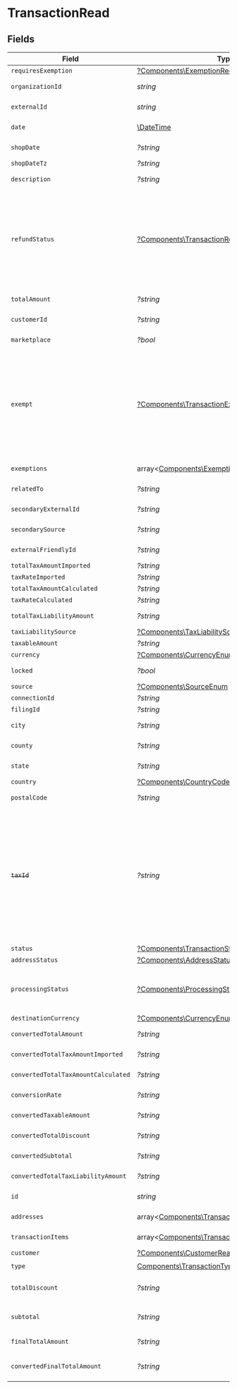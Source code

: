# TransactionRead


## Fields

| Field                                                                                                                                                                                                                                                                          | Type                                                                                                                                                                                                                                                                           | Required                                                                                                                                                                                                                                                                       | Description                                                                                                                                                                                                                                                                    |
| ------------------------------------------------------------------------------------------------------------------------------------------------------------------------------------------------------------------------------------------------------------------------------ | ------------------------------------------------------------------------------------------------------------------------------------------------------------------------------------------------------------------------------------------------------------------------------ | ------------------------------------------------------------------------------------------------------------------------------------------------------------------------------------------------------------------------------------------------------------------------------ | ------------------------------------------------------------------------------------------------------------------------------------------------------------------------------------------------------------------------------------------------------------------------------ |
| `requiresExemption`                                                                                                                                                                                                                                                            | [?Components\ExemptionRequired](../../Models/Components/ExemptionRequired.md)                                                                                                                                                                                                  | :heavy_minus_sign:                                                                                                                                                                                                                                                             | N/A                                                                                                                                                                                                                                                                            |
| `organizationId`                                                                                                                                                                                                                                                               | *string*                                                                                                                                                                                                                                                                       | :heavy_check_mark:                                                                                                                                                                                                                                                             | Unique identifier of the organization.                                                                                                                                                                                                                                         |
| `externalId`                                                                                                                                                                                                                                                                   | *string*                                                                                                                                                                                                                                                                       | :heavy_check_mark:                                                                                                                                                                                                                                                             | External identifier of the transaction.                                                                                                                                                                                                                                        |
| `date`                                                                                                                                                                                                                                                                         | [\DateTime](https://www.php.net/manual/en/class.datetime.php)                                                                                                                                                                                                                  | :heavy_check_mark:                                                                                                                                                                                                                                                             | Transaction date and time                                                                                                                                                                                                                                                      |
| `shopDate`                                                                                                                                                                                                                                                                     | *?string*                                                                                                                                                                                                                                                                      | :heavy_minus_sign:                                                                                                                                                                                                                                                             | Transaction date in the shop's local timezone                                                                                                                                                                                                                                  |
| `shopDateTz`                                                                                                                                                                                                                                                                   | *?string*                                                                                                                                                                                                                                                                      | :heavy_minus_sign:                                                                                                                                                                                                                                                             | Timezone of the shop                                                                                                                                                                                                                                                           |
| `description`                                                                                                                                                                                                                                                                  | *?string*                                                                                                                                                                                                                                                                      | :heavy_minus_sign:                                                                                                                                                                                                                                                             | Description of the transaction.                                                                                                                                                                                                                                                |
| `refundStatus`                                                                                                                                                                                                                                                                 | [?Components\TransactionRefundStatus](../../Models/Components/TransactionRefundStatus.md)                                                                                                                                                                                      | :heavy_minus_sign:                                                                                                                                                                                                                                                             | Shopify has 2 order statuses for refund case: refunded and partially_refunded<br/>If the given order has different status from these 2, we will set the<br/>transaction's refund_status to PARTIALLY_REFUNDED by default.                                                      |
| `totalAmount`                                                                                                                                                                                                                                                                  | *?string*                                                                                                                                                                                                                                                                      | :heavy_minus_sign:                                                                                                                                                                                                                                                             | Total amount of the transaction.                                                                                                                                                                                                                                               |
| `customerId`                                                                                                                                                                                                                                                                   | *?string*                                                                                                                                                                                                                                                                      | :heavy_minus_sign:                                                                                                                                                                                                                                                             | Unique identifier of the customer.                                                                                                                                                                                                                                             |
| `marketplace`                                                                                                                                                                                                                                                                  | *?bool*                                                                                                                                                                                                                                                                        | :heavy_minus_sign:                                                                                                                                                                                                                                                             | Indicates if transaction is marketplace-based.                                                                                                                                                                                                                                 |
| `exempt`                                                                                                                                                                                                                                                                       | [?Components\TransactionExemptStatusEnum](../../Models/Components/TransactionExemptStatusEnum.md)                                                                                                                                                                              | :heavy_minus_sign:                                                                                                                                                                                                                                                             | Based on transaction item exempt status.<br/>NOT EXEMPT: None of the items are NOT EXEMPT<br/>PARTIALLY EXEMPT: At least some of the items are NOT EXEMPT<br/>FULLY_EXEMPT: All items sold in the transaction are EXEMPT                                                       |
| `exemptions`                                                                                                                                                                                                                                                                   | array<[Components\Exemption](../../Models/Components/Exemption.md)>                                                                                                                                                                                                            | :heavy_minus_sign:                                                                                                                                                                                                                                                             | List of exemptions applied (if any).                                                                                                                                                                                                                                           |
| `relatedTo`                                                                                                                                                                                                                                                                    | *?string*                                                                                                                                                                                                                                                                      | :heavy_minus_sign:                                                                                                                                                                                                                                                             | Related transaction identifier.                                                                                                                                                                                                                                                |
| `secondaryExternalId`                                                                                                                                                                                                                                                          | *?string*                                                                                                                                                                                                                                                                      | :heavy_minus_sign:                                                                                                                                                                                                                                                             | Secondary External Identifier.                                                                                                                                                                                                                                                 |
| `secondarySource`                                                                                                                                                                                                                                                              | *?string*                                                                                                                                                                                                                                                                      | :heavy_minus_sign:                                                                                                                                                                                                                                                             | Secondary source information                                                                                                                                                                                                                                                   |
| `externalFriendlyId`                                                                                                                                                                                                                                                           | *?string*                                                                                                                                                                                                                                                                      | :heavy_minus_sign:                                                                                                                                                                                                                                                             | Friendly identifier of the original item.                                                                                                                                                                                                                                      |
| `totalTaxAmountImported`                                                                                                                                                                                                                                                       | *?string*                                                                                                                                                                                                                                                                      | :heavy_minus_sign:                                                                                                                                                                                                                                                             | Imported tax amount.                                                                                                                                                                                                                                                           |
| `taxRateImported`                                                                                                                                                                                                                                                              | *?string*                                                                                                                                                                                                                                                                      | :heavy_minus_sign:                                                                                                                                                                                                                                                             | Imported tax rate.                                                                                                                                                                                                                                                             |
| `totalTaxAmountCalculated`                                                                                                                                                                                                                                                     | *?string*                                                                                                                                                                                                                                                                      | :heavy_minus_sign:                                                                                                                                                                                                                                                             | Calculated tax amount.                                                                                                                                                                                                                                                         |
| `taxRateCalculated`                                                                                                                                                                                                                                                            | *?string*                                                                                                                                                                                                                                                                      | :heavy_minus_sign:                                                                                                                                                                                                                                                             | Calculated tax rate.                                                                                                                                                                                                                                                           |
| `totalTaxLiabilityAmount`                                                                                                                                                                                                                                                      | *?string*                                                                                                                                                                                                                                                                      | :heavy_minus_sign:                                                                                                                                                                                                                                                             | Total tax liability amount.                                                                                                                                                                                                                                                    |
| `taxLiabilitySource`                                                                                                                                                                                                                                                           | [?Components\TaxLiabilitySourceEnum](../../Models/Components/TaxLiabilitySourceEnum.md)                                                                                                                                                                                        | :heavy_minus_sign:                                                                                                                                                                                                                                                             | N/A                                                                                                                                                                                                                                                                            |
| `taxableAmount`                                                                                                                                                                                                                                                                | *?string*                                                                                                                                                                                                                                                                      | :heavy_minus_sign:                                                                                                                                                                                                                                                             | Taxable amount.                                                                                                                                                                                                                                                                |
| `currency`                                                                                                                                                                                                                                                                     | [?Components\CurrencyEnum](../../Models/Components/CurrencyEnum.md)                                                                                                                                                                                                            | :heavy_minus_sign:                                                                                                                                                                                                                                                             | N/A                                                                                                                                                                                                                                                                            |
| `locked`                                                                                                                                                                                                                                                                       | *?bool*                                                                                                                                                                                                                                                                        | :heavy_minus_sign:                                                                                                                                                                                                                                                             | Transaction lock status.                                                                                                                                                                                                                                                       |
| `source`                                                                                                                                                                                                                                                                       | [?Components\SourceEnum](../../Models/Components/SourceEnum.md)                                                                                                                                                                                                                | :heavy_minus_sign:                                                                                                                                                                                                                                                             | N/A                                                                                                                                                                                                                                                                            |
| `connectionId`                                                                                                                                                                                                                                                                 | *?string*                                                                                                                                                                                                                                                                      | :heavy_minus_sign:                                                                                                                                                                                                                                                             | Connection Identifier                                                                                                                                                                                                                                                          |
| `filingId`                                                                                                                                                                                                                                                                     | *?string*                                                                                                                                                                                                                                                                      | :heavy_minus_sign:                                                                                                                                                                                                                                                             | Filing identifier.                                                                                                                                                                                                                                                             |
| `city`                                                                                                                                                                                                                                                                         | *?string*                                                                                                                                                                                                                                                                      | :heavy_minus_sign:                                                                                                                                                                                                                                                             | City of the transaction address.                                                                                                                                                                                                                                               |
| `county`                                                                                                                                                                                                                                                                       | *?string*                                                                                                                                                                                                                                                                      | :heavy_minus_sign:                                                                                                                                                                                                                                                             | County of the transaction address.                                                                                                                                                                                                                                             |
| `state`                                                                                                                                                                                                                                                                        | *?string*                                                                                                                                                                                                                                                                      | :heavy_minus_sign:                                                                                                                                                                                                                                                             | State of the transaction address.                                                                                                                                                                                                                                              |
| `country`                                                                                                                                                                                                                                                                      | [?Components\CountryCodeEnum](../../Models/Components/CountryCodeEnum.md)                                                                                                                                                                                                      | :heavy_minus_sign:                                                                                                                                                                                                                                                             | N/A                                                                                                                                                                                                                                                                            |
| `postalCode`                                                                                                                                                                                                                                                                   | *?string*                                                                                                                                                                                                                                                                      | :heavy_minus_sign:                                                                                                                                                                                                                                                             | Postal code of the transaction.                                                                                                                                                                                                                                                |
| ~~`taxId`~~                                                                                                                                                                                                                                                                    | *?string*                                                                                                                                                                                                                                                                      | :heavy_minus_sign:                                                                                                                                                                                                                                                             | : warning: ** DEPRECATED **: This will be removed in a future release, please migrate away from it as soon as possible.<br/><br/>Tax ID associated with the transaction. DEPRECATED: This field is only populated for QuickBooks integrations and will be removed in a future version. |
| `status`                                                                                                                                                                                                                                                                       | [?Components\TransactionStatusEnum](../../Models/Components/TransactionStatusEnum.md)                                                                                                                                                                                          | :heavy_minus_sign:                                                                                                                                                                                                                                                             | N/A                                                                                                                                                                                                                                                                            |
| `addressStatus`                                                                                                                                                                                                                                                                | [?Components\AddressStatus](../../Models/Components/AddressStatus.md)                                                                                                                                                                                                          | :heavy_minus_sign:                                                                                                                                                                                                                                                             | N/A                                                                                                                                                                                                                                                                            |
| `processingStatus`                                                                                                                                                                                                                                                             | [?Components\ProcessingStatusEnum](../../Models/Components/ProcessingStatusEnum.md)                                                                                                                                                                                            | :heavy_minus_sign:                                                                                                                                                                                                                                                             | Our transaction state, used to determine when/if a transaction needs additional<br/>processing.                                                                                                                                                                                |
| `destinationCurrency`                                                                                                                                                                                                                                                          | [?Components\CurrencyEnum](../../Models/Components/CurrencyEnum.md)                                                                                                                                                                                                            | :heavy_minus_sign:                                                                                                                                                                                                                                                             | N/A                                                                                                                                                                                                                                                                            |
| `convertedTotalAmount`                                                                                                                                                                                                                                                         | *?string*                                                                                                                                                                                                                                                                      | :heavy_minus_sign:                                                                                                                                                                                                                                                             | Converted total amount.                                                                                                                                                                                                                                                        |
| `convertedTotalTaxAmountImported`                                                                                                                                                                                                                                              | *?string*                                                                                                                                                                                                                                                                      | :heavy_minus_sign:                                                                                                                                                                                                                                                             | Converted imported tax amount.                                                                                                                                                                                                                                                 |
| `convertedTotalTaxAmountCalculated`                                                                                                                                                                                                                                            | *?string*                                                                                                                                                                                                                                                                      | :heavy_minus_sign:                                                                                                                                                                                                                                                             | Converted calculated tax amount.                                                                                                                                                                                                                                               |
| `conversionRate`                                                                                                                                                                                                                                                               | *?string*                                                                                                                                                                                                                                                                      | :heavy_minus_sign:                                                                                                                                                                                                                                                             | Currency conversion rate.                                                                                                                                                                                                                                                      |
| `convertedTaxableAmount`                                                                                                                                                                                                                                                       | *?string*                                                                                                                                                                                                                                                                      | :heavy_minus_sign:                                                                                                                                                                                                                                                             | Converted taxable amount.                                                                                                                                                                                                                                                      |
| `convertedTotalDiscount`                                                                                                                                                                                                                                                       | *?string*                                                                                                                                                                                                                                                                      | :heavy_minus_sign:                                                                                                                                                                                                                                                             | Converted total discount amount.                                                                                                                                                                                                                                               |
| `convertedSubtotal`                                                                                                                                                                                                                                                            | *?string*                                                                                                                                                                                                                                                                      | :heavy_minus_sign:                                                                                                                                                                                                                                                             | Converted subtotal amount.                                                                                                                                                                                                                                                     |
| `convertedTotalTaxLiabilityAmount`                                                                                                                                                                                                                                             | *?string*                                                                                                                                                                                                                                                                      | :heavy_minus_sign:                                                                                                                                                                                                                                                             | Converted total tax liability amount.                                                                                                                                                                                                                                          |
| `id`                                                                                                                                                                                                                                                                           | *string*                                                                                                                                                                                                                                                                       | :heavy_check_mark:                                                                                                                                                                                                                                                             | The unique transaction identifier.                                                                                                                                                                                                                                             |
| `addresses`                                                                                                                                                                                                                                                                    | array<[Components\TransactionAddressReadOutput](../../Models/Components/TransactionAddressReadOutput.md)>                                                                                                                                                                      | :heavy_check_mark:                                                                                                                                                                                                                                                             | List of addresses associated.                                                                                                                                                                                                                                                  |
| `transactionItems`                                                                                                                                                                                                                                                             | array<[Components\TransactionItemRead](../../Models/Components/TransactionItemRead.md)>                                                                                                                                                                                        | :heavy_check_mark:                                                                                                                                                                                                                                                             | List of items in the transaction.                                                                                                                                                                                                                                              |
| `customer`                                                                                                                                                                                                                                                                     | [?Components\CustomerRead](../../Models/Components/CustomerRead.md)                                                                                                                                                                                                            | :heavy_minus_sign:                                                                                                                                                                                                                                                             | N/A                                                                                                                                                                                                                                                                            |
| `type`                                                                                                                                                                                                                                                                         | [Components\TransactionTypeEnum](../../Models/Components/TransactionTypeEnum.md)                                                                                                                                                                                               | :heavy_check_mark:                                                                                                                                                                                                                                                             | N/A                                                                                                                                                                                                                                                                            |
| `totalDiscount`                                                                                                                                                                                                                                                                | *?string*                                                                                                                                                                                                                                                                      | :heavy_minus_sign:                                                                                                                                                                                                                                                             | Total amount of all discounts applied to the transaction.                                                                                                                                                                                                                      |
| `subtotal`                                                                                                                                                                                                                                                                     | *?string*                                                                                                                                                                                                                                                                      | :heavy_minus_sign:                                                                                                                                                                                                                                                             | Subtotal amount before any discounts are applied.                                                                                                                                                                                                                              |
| `finalTotalAmount`                                                                                                                                                                                                                                                             | *?string*                                                                                                                                                                                                                                                                      | :heavy_minus_sign:                                                                                                                                                                                                                                                             | Final total amount including tax liability.                                                                                                                                                                                                                                    |
| `convertedFinalTotalAmount`                                                                                                                                                                                                                                                    | *?string*                                                                                                                                                                                                                                                                      | :heavy_minus_sign:                                                                                                                                                                                                                                                             | Converted final total amount including tax liability.                                                                                                                                                                                                                          |